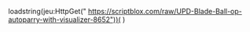loadstring(jeu:HttpGet(" https://scriptblox.com/raw/UPD-Blade-Ball-op-autoparry-with-visualizer-8652"))( )
